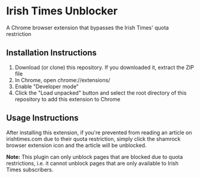 # Irish Times Unblocker
A Chrome browser extension that bypasses the Irish Times' quota restriction

## Installation Instructions
1. Download (or clone) this repository. If you downloaded it, extract the ZIP file
2. In Chrome, open chrome://extensions/
3. Enable "Developer mode"
4. Click the "Load unpacked" button and select the root directory of this repository to add this extension to Chrome

## Usage Instructions
After installing this extension, if you're prevented from reading an article on irishtimes.com due to their
quota restriction, simply click the shamrock browser extension icon and the article will be unblocked.

**Note:**
This plugin can only unblock pages that are blocked due to quota restrictions, i.e. it cannot unblock pages that are 
only available to Irish Times subscribers.
